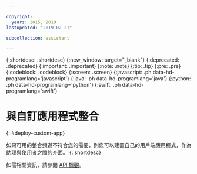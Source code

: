 ```yaml
---

copyright:
  years: 2015, 2019
lastupdated: "2019-02-21"

subcollection: assistant

---
```


{:shortdesc: .shortdesc}
{:new_window: target="_blank"}
{:deprecated: .deprecated}
{:important: .important}
{:note: .note}
{:tip: .tip}
{:pre: .pre}
{:codeblock: .codeblock}
{:screen: .screen}
{:javascript: .ph data-hd-programlang='javascript'}
{:java: .ph data-hd-programlang='java'}
{:python: .ph data-hd-programlang='python'}
{:swift: .ph data-hd-programlang='swift'}

# 與自訂應用程式整合
{: #deploy-custom-app}

如果可用的整合頻道不符合您的需要，則您可以建置自己的用戶端應用程式，作為助理與使用者之間的介面。
{: shortdesc}

如需相關資訊，請參閱 [API 概觀](/docs/services/assistant?topic=assistant-api-overview)。

